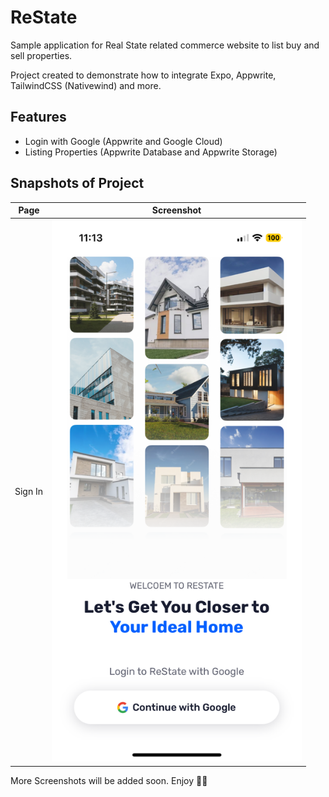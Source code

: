 # ReState

Sample application for Real State related commerce website to list buy and sell properties.

Project created to demonstrate how to integrate Expo, Appwrite, TailwindCSS (Nativewind) and more.

## Features

- Login with Google (Appwrite and Google Cloud)
- Listing Properties (Appwrite Database and Appwrite Storage)

## Snapshots of Project

| Page    | Screenshot                                   |
| ------- | -------------------------------------------- |
| Sign In | <img src="./screenshots/1.png" width="400"/> |


More Screenshots will be added soon. Enjoy 👋🚀